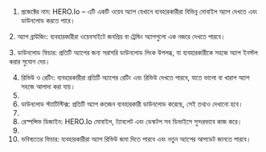 1. প্রজেক্টের নাম: HERO.Io – এটি একটি ওয়েব অ্যাপ যেখানে ব্যবহারকারীরা বিভিন্ন মোবাইল অ্যাপ দেখতে এবং ডাউনলোড করতে পারে।

2️. অ্যাপ ব্রাউজিং: ব্যবহারকারীরা ওয়েবসাইটে জনপ্রিয় বা ট্রেন্ডিং অ্যাপগুলো এক নজরে দেখতে পারবে।

3️. ডাউনলোড ফিচার: প্রতিটি অ্যাপের জন্য সরাসরি ডাউনলোড লিংক উপলব্ধ, যা ব্যবহারকারীকে সহজে অ্যাপ ইনস্টল করার সুযোগ দেয়।

4. রিভিউ ও রেটিং: ব্যবহারকারীরা প্রতিটি অ্যাপের রেটিং এবং রিভিউ দেখতে পারবে, যাতে ভালো বা খারাপ অ্যাপ সহজে আলাদা করা যায়।
5. 
6. ডাউনলোড স্ট্যাটিস্টিক্স: প্রতিটি অ্যাপ কতজন ব্যবহারকারী ডাউনলোড করেছে, সেই তথ্যও দেখানো হবে।
7. 
8. রেস্পন্সিভ ডিজাইন: HERO.Io মোবাইল, ট্যাবলেট এবং ডেস্কটপ সব ডিভাইসে সুন্দরভাবে কাজ করে।
9. 
10. ভবিষ্যতের ফিচার: ব্যবহারকারীরা অ্যাপ রিভিউ জমা দিতে পারবে এবং নতুন অ্যাপের আপডেট জানতে পারবে।
